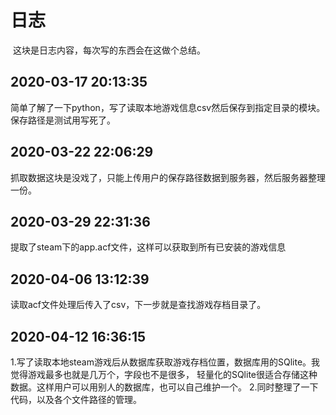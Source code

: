 # 日志

​	这块是日志内容，每次写的东西会在这做个总结。



## 2020-03-17 20:13:35 

​	简单了解了一下python，写了读取本地游戏信息csv然后保存到指定目录的模块。保存路径是测试用写死了。

## 2020-03-22 22:06:29 

​	抓取数据这块是没戏了，只能上传用户的保存路径数据到服务器，然后服务器整理一份。

## 2020-03-29 22:31:36 
    
   提取了steam下的app.acf文件，这样可以获取到所有已安装的游戏信息
   
## 2020-04-06 13:12:39 
    
   读取acf文件处理后传入了csv，下一步就是查找游戏存档目录了。

## 2020-04-12 16:36:15 
   1.写了读取本地steam游戏后从数据库获取游戏存档位置，数据库用的SQlite。我觉得游戏最多也就是几万个，字段也不是很多，
   轻量化的SQlite很适合存储这种数据。这样用户可以用别人的数据库，也可以自己维护一个。
   2.同时整理了一下代码，以及各个文件路径的管理。